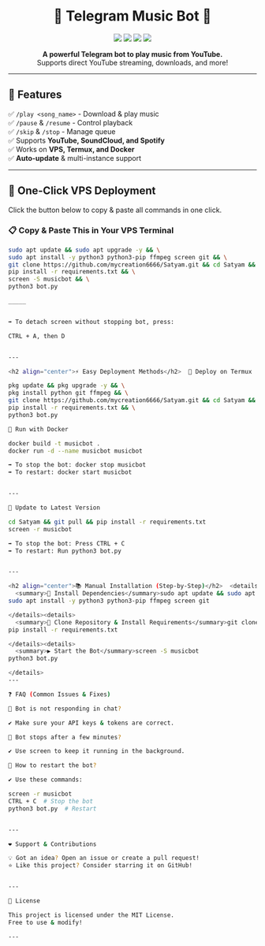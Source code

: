 <h1 align="center">🎵 Telegram Music Bot 🎵</h1>  
<p align="center">
  <img src="https://img.shields.io/github/stars/mycreation6666/Satyam?style=social">
  <img src="https://img.shields.io/github/forks/mycreation6666/Satyam?style=social">
  <img src="https://img.shields.io/badge/Made%20With-Python-blue">
  <img src="https://img.shields.io/badge/License-MIT-green">
</p>

<p align="center">
  <b>A powerful Telegram bot to play music from YouTube.</b>  
  <br>Supports direct YouTube streaming, downloads, and more!
</p>

---

## 🎯 **Features**
✅ `/play <song_name>` - Download & play music  
✅ `/pause` & `/resume` - Control playback  
✅ `/skip` & `/stop` - Manage queue  
✅ Supports **YouTube, SoundCloud, and Spotify**  
✅ Works on **VPS, Termux, and Docker**  
✅ **Auto-update** & multi-instance support  

---

## 🚀 **One-Click VPS Deployment**  
Click the button below to copy & paste all commands in one click.  

### **📋 Copy & Paste This in Your VPS Terminal**
```bash
sudo apt update && sudo apt upgrade -y && \
sudo apt install -y python3 python3-pip ffmpeg screen git && \
git clone https://github.com/mycreation6666/Satyam.git && cd Satyam && \
pip install -r requirements.txt && \
screen -S musicbot && \
python3 bot.py

_____


➡ To detach screen without stopping bot, press:

CTRL + A, then D


---

<h2 align="center">⚡ Easy Deployment Methods</h2>  📌 Deploy on Termux

pkg update && pkg upgrade -y && \
pkg install python git ffmpeg && \
git clone https://github.com/mycreation6666/Satyam.git && cd Satyam && \
pip install -r requirements.txt && \
python3 bot.py

🐳 Run with Docker

docker build -t musicbot .
docker run -d --name musicbot musicbot

➡ To stop the bot: docker stop musicbot
➡ To restart: docker start musicbot


---

🔄 Update to Latest Version

cd Satyam && git pull && pip install -r requirements.txt
screen -r musicbot

➡ To stop the bot: Press CTRL + C
➡ To restart: Run python3 bot.py


---

<h2 align="center">📚 Manual Installation (Step-by-Step)</h2>  <details>
  <summary>📌 Install Dependencies</summary>sudo apt update && sudo apt upgrade -y
sudo apt install -y python3 python3-pip ffmpeg screen git

</details><details>
  <summary>📂 Clone Repository & Install Requirements</summary>git clone https://github.com/mycreation6666/Satyam.git && cd Satyam
pip install -r requirements.txt

</details><details>
  <summary>▶ Start the Bot</summary>screen -S musicbot
python3 bot.py

</details>
---

❓ FAQ (Common Issues & Fixes)

🔹 Bot is not responding in chat?

✔ Make sure your API keys & tokens are correct.

🔹 Bot stops after a few minutes?

✔ Use screen to keep it running in the background.

🔹 How to restart the bot?

✔ Use these commands:

screen -r musicbot
CTRL + C  # Stop the bot
python3 bot.py  # Restart


---

❤️ Support & Contributions

💡 Got an idea? Open an issue or create a pull request!
⭐ Like this project? Consider starring it on GitHub!


---

📜 License

This project is licensed under the MIT License.
Free to use & modify!

---
